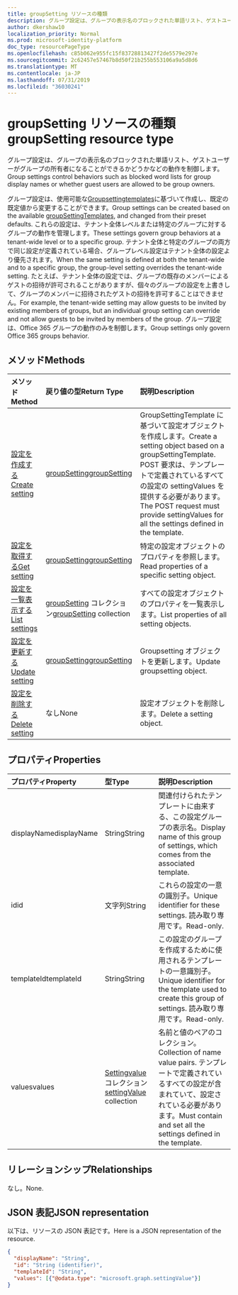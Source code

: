 ```yaml
---
title: groupSetting リソースの種類
description: グループ設定は、グループの表示名のブロックされた単語リスト、ゲストユーザーがグループの所有者になることができるかどうかなどの動作を制御します。
author: dkershaw10
localization_priority: Normal
ms.prod: microsoft-identity-platform
doc_type: resourcePageType
ms.openlocfilehash: c85b062e955fc15f83728813427f2de5579e297e
ms.sourcegitcommit: 2c62457e57467b8d50f21b255b553106a9a5d8d6
ms.translationtype: MT
ms.contentlocale: ja-JP
ms.lasthandoff: 07/31/2019
ms.locfileid: "36030241"
---
```

# <a name="groupsetting-resource-type"></a><span data-ttu-id="d2913-103">groupSetting リソースの種類</span><span class="sxs-lookup"><span data-stu-id="d2913-103">groupSetting resource type</span></span>

<span data-ttu-id="d2913-104">グループ設定は、グループの表示名のブロックされた単語リスト、ゲストユーザーがグループの所有者になることができるかどうかなどの動作を制御します。</span><span class="sxs-lookup"><span data-stu-id="d2913-104">Group settings control behaviors such as blocked word lists for group display names or whether guest users are allowed to be group owners.</span></span>

<span data-ttu-id="d2913-105">グループ設定は、使用可能な[Groupsettingtemplates](groupsettingtemplate.md)に基づいて作成し、既定の既定値から変更することができます。</span><span class="sxs-lookup"><span data-stu-id="d2913-105">Group settings can be created based on the available [groupSettingTemplates](groupsettingtemplate.md), and changed from their preset defaults.</span></span> <span data-ttu-id="d2913-106">これらの設定は、テナント全体レベルまたは特定のグループに対するグループの動作を管理します。</span><span class="sxs-lookup"><span data-stu-id="d2913-106">These settings govern group behaviors at a tenant-wide level or to a specific group.</span></span> <span data-ttu-id="d2913-107">テナント全体と特定のグループの両方で同じ設定が定義されている場合、グループレベル設定はテナント全体の設定より優先されます。</span><span class="sxs-lookup"><span data-stu-id="d2913-107">When the same setting is defined at both the tenant-wide and to a specific group, the group-level setting overrides the tenant-wide setting.</span></span>  <span data-ttu-id="d2913-108">たとえば、テナント全体の設定では、グループの既存のメンバーによるゲストの招待が許可されることがありますが、個々のグループの設定を上書きして、グループのメンバーに招待されたゲストの招待を許可することはできません。</span><span class="sxs-lookup"><span data-stu-id="d2913-108">For example, the tenant-wide setting may allow guests to be invited by existing members of groups, but an individual group setting can override and not allow guests to be invited by members of the group.</span></span> <span data-ttu-id="d2913-109">グループ設定は、Office 365 グループの動作のみを制御します。</span><span class="sxs-lookup"><span data-stu-id="d2913-109">Group settings only govern Office 365 groups behavior.</span></span>

## <a name="methods"></a><span data-ttu-id="d2913-110">メソッド</span><span class="sxs-lookup"><span data-stu-id="d2913-110">Methods</span></span>

| <span data-ttu-id="d2913-111">メソッド</span><span class="sxs-lookup"><span data-stu-id="d2913-111">Method</span></span> | <span data-ttu-id="d2913-112">戻り値の型</span><span class="sxs-lookup"><span data-stu-id="d2913-112">Return Type</span></span> | <span data-ttu-id="d2913-113">説明</span><span class="sxs-lookup"><span data-stu-id="d2913-113">Description</span></span> |
|:---------------|:--------|:----------|
|[<span data-ttu-id="d2913-114">設定を作成する</span><span class="sxs-lookup"><span data-stu-id="d2913-114">Create setting</span></span>](../api/groupsetting-post-groupsettings.md) | [<span data-ttu-id="d2913-115">groupSetting</span><span class="sxs-lookup"><span data-stu-id="d2913-115">groupSetting</span></span>](groupsetting.md) |<span data-ttu-id="d2913-116">GroupSettingTemplate に基づいて設定オブジェクトを作成します。</span><span class="sxs-lookup"><span data-stu-id="d2913-116">Create a setting object based on a groupSettingTemplate.</span></span> <span data-ttu-id="d2913-117">POST 要求は、テンプレートで定義されているすべての設定の settingValues を提供する必要があります。</span><span class="sxs-lookup"><span data-stu-id="d2913-117">The POST request must provide settingValues for all the settings defined in the template.</span></span> |
|[<span data-ttu-id="d2913-118">設定を取得する</span><span class="sxs-lookup"><span data-stu-id="d2913-118">Get setting</span></span>](../api/groupsetting-get.md) | [<span data-ttu-id="d2913-119">groupSetting</span><span class="sxs-lookup"><span data-stu-id="d2913-119">groupSetting</span></span>](groupsetting.md) | <span data-ttu-id="d2913-120">特定の設定オブジェクトのプロパティを参照します。</span><span class="sxs-lookup"><span data-stu-id="d2913-120">Read properties of a specific setting object.</span></span> |
|[<span data-ttu-id="d2913-121">設定を一覧表示する</span><span class="sxs-lookup"><span data-stu-id="d2913-121">List settings</span></span>](../api/groupsetting-list.md) | <span data-ttu-id="d2913-122">[groupSetting](groupsetting.md) コレクション</span><span class="sxs-lookup"><span data-stu-id="d2913-122">[groupSetting](groupsetting.md) collection</span></span> | <span data-ttu-id="d2913-123">すべての設定オブジェクトのプロパティを一覧表示します。</span><span class="sxs-lookup"><span data-stu-id="d2913-123">List properties of all setting objects.</span></span> |
|[<span data-ttu-id="d2913-124">設定を更新する</span><span class="sxs-lookup"><span data-stu-id="d2913-124">Update setting</span></span>](../api/groupsetting-update.md) | [<span data-ttu-id="d2913-125">groupSetting</span><span class="sxs-lookup"><span data-stu-id="d2913-125">groupSetting</span></span>](groupsetting.md) | <span data-ttu-id="d2913-126">Groupsetting オブジェクトを更新します。</span><span class="sxs-lookup"><span data-stu-id="d2913-126">Update groupsetting object.</span></span> |
|[<span data-ttu-id="d2913-127">設定を削除する</span><span class="sxs-lookup"><span data-stu-id="d2913-127">Delete setting</span></span>](../api/groupsetting-delete.md) | <span data-ttu-id="d2913-128">なし</span><span class="sxs-lookup"><span data-stu-id="d2913-128">None</span></span> | <span data-ttu-id="d2913-129">設定オブジェクトを削除します。</span><span class="sxs-lookup"><span data-stu-id="d2913-129">Delete a setting object.</span></span> |

## <a name="properties"></a><span data-ttu-id="d2913-130">プロパティ</span><span class="sxs-lookup"><span data-stu-id="d2913-130">Properties</span></span>

| <span data-ttu-id="d2913-131">プロパティ</span><span class="sxs-lookup"><span data-stu-id="d2913-131">Property</span></span> | <span data-ttu-id="d2913-132">型</span><span class="sxs-lookup"><span data-stu-id="d2913-132">Type</span></span> | <span data-ttu-id="d2913-133">説明</span><span class="sxs-lookup"><span data-stu-id="d2913-133">Description</span></span> |
|:---------------|:--------|:----------|
|<span data-ttu-id="d2913-134">displayName</span><span class="sxs-lookup"><span data-stu-id="d2913-134">displayName</span></span>|<span data-ttu-id="d2913-135">String</span><span class="sxs-lookup"><span data-stu-id="d2913-135">String</span></span>| <span data-ttu-id="d2913-136">関連付けられたテンプレートに由来する、この設定グループの表示名。</span><span class="sxs-lookup"><span data-stu-id="d2913-136">Display name of this group of settings, which comes from the associated template.</span></span> |
|<span data-ttu-id="d2913-137">id</span><span class="sxs-lookup"><span data-stu-id="d2913-137">id</span></span>|<span data-ttu-id="d2913-138">文字列</span><span class="sxs-lookup"><span data-stu-id="d2913-138">String</span></span>| <span data-ttu-id="d2913-139">これらの設定の一意の識別子。</span><span class="sxs-lookup"><span data-stu-id="d2913-139">Unique identifier for these settings.</span></span> <span data-ttu-id="d2913-140">読み取り専用です。</span><span class="sxs-lookup"><span data-stu-id="d2913-140">Read-only.</span></span> |
|<span data-ttu-id="d2913-141">templateId</span><span class="sxs-lookup"><span data-stu-id="d2913-141">templateId</span></span>|<span data-ttu-id="d2913-142">String</span><span class="sxs-lookup"><span data-stu-id="d2913-142">String</span></span>| <span data-ttu-id="d2913-143">この設定のグループを作成するために使用されるテンプレートの一意識別子。</span><span class="sxs-lookup"><span data-stu-id="d2913-143">Unique identifier for the template used to create this group of settings.</span></span> <span data-ttu-id="d2913-144">読み取り専用です。</span><span class="sxs-lookup"><span data-stu-id="d2913-144">Read-only.</span></span> |
|<span data-ttu-id="d2913-145">values</span><span class="sxs-lookup"><span data-stu-id="d2913-145">values</span></span>|<span data-ttu-id="d2913-146">[Settingvalue](settingvalue.md)コレクション</span><span class="sxs-lookup"><span data-stu-id="d2913-146">[settingValue](settingvalue.md) collection</span></span>| <span data-ttu-id="d2913-147">名前と値のペアのコレクション。</span><span class="sxs-lookup"><span data-stu-id="d2913-147">Collection of name value pairs.</span></span> <span data-ttu-id="d2913-148">テンプレートで定義されているすべての設定が含まれていて、設定されている必要があります。</span><span class="sxs-lookup"><span data-stu-id="d2913-148">Must contain and set all the settings defined in the template.</span></span> |

## <a name="relationships"></a><span data-ttu-id="d2913-149">リレーションシップ</span><span class="sxs-lookup"><span data-stu-id="d2913-149">Relationships</span></span>

<span data-ttu-id="d2913-150">なし。</span><span class="sxs-lookup"><span data-stu-id="d2913-150">None.</span></span>

## <a name="json-representation"></a><span data-ttu-id="d2913-151">JSON 表記</span><span class="sxs-lookup"><span data-stu-id="d2913-151">JSON representation</span></span>

<span data-ttu-id="d2913-152">以下は、リソースの JSON 表記です。</span><span class="sxs-lookup"><span data-stu-id="d2913-152">Here is a JSON representation of the resource.</span></span>

<!--{
  "blockType": "resource",
  "openType": true,
  "optionalProperties": [],
  "keyProperty": "id",
  "baseType": "microsoft.graph.entity",
  "@odata.type": "microsoft.graph.groupSetting"
}-->

```json
{
  "displayName": "String",
  "id": "String (identifier)",
  "templateId": "String",
  "values": [{"@odata.type": "microsoft.graph.settingValue"}]
}

```


<!-- uuid: 8fcb5dbc-d5aa-4681-8e31-b001d5168d79
2015-10-25 14:57:30 UTC -->
<!-- {
  "type": "#page.annotation",
  "description": "groupSetting resource",
  "keywords": "",
  "section": "documentation",
  "tocPath": ""
}-->
